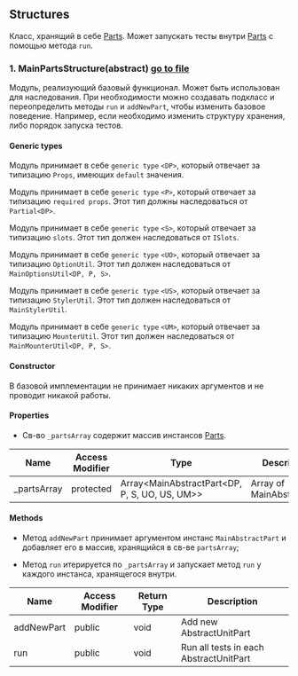 ## Structures

Класс, хранящий в себе [Parts](./parts.doc.md).
Может запускать тесты внутри [Parts](./parts.doc.md) c помощью метода `run`.

### 1. MainPartsStructure(abstract) [go to file](../../prototypes/structures/main.parts.structure.ts)

Модуль, реализующий базовый функционал. Может быть использован для наследования.
При необходимости можно создавать подкласс и переопределить методы `run` и `addNewPart`,
чтобы изменить базовое поведение. Например, если необходимо изменить структуру хранения,
либо порядок запуска тестов.

#### Generic types

Модуль принимает в себе `generic type` `<DP>`, который отвечает за типизацию `Props`, имеющих `default` значения.

Модуль принимает в себе `generic type` `<P>`, который отвечает за типизацию `required props`.
Этот тип должны наследоваться от `Partial<DP>`.

Модуль принимает в себе `generic type` `<S>`, который отвечает за типизацию `slots`.
Этот тип должен наследоваться от `ISlots`.

Модуль принимает в себе `generic type` `<UO>`, который отвечает за типизацию `OptionUtil`.
Этот тип должен наследоваться от `MainOptionsUtil<DP, P, S>`.

Модуль принимает в себе `generic type` `<US>`, который отвечает за типизацию `StylerUtil`.
Этот тип должен наследоваться от `MainStylerUtil`.

Модуль принимает в себе `generic type` `<UM>`, который отвечает за типизацию `MounterUtil`.
Этот тип должен наследоваться от `MainMounterUtil<DP, P, S>`.

#### Constructor

В базовой имплементации не принимает никаких аргументов и не проводит никакой работы.

#### Properties

- Св-во `_partsArray` содержит массив инстансов [Parts](./parts.doc.md).

| Name           | Access Modifier | Type                                           | Description                 |
|----------------|-----------------|------------------------------------------------|-----------------------------|
| _partsArray    | protected       | Array<MainAbstractPart<DP, P, S, UO, US, UM>>  | Array of  MainAbstractPart  |



#### Methods

- Метод `addNewPart` принимает аргументом инстанс `MainAbstractPart` и добавляет его в массив, 
  хранящийся в св-ве `partsArray`;


- Метод `run` итерируется по `_partsArray` и запускает метод `run` у каждого инстанса, хранящегося внутри. 

| Name        | Access Modifier | Return Type  | Description                            |
|-------------|-----------------|--------------|----------------------------------------|
| addNewPart  | public          | void         | Add new AbstractUnitPart               |
| run         | public          | void         | Run all tests in each AbstractUnitPart |

